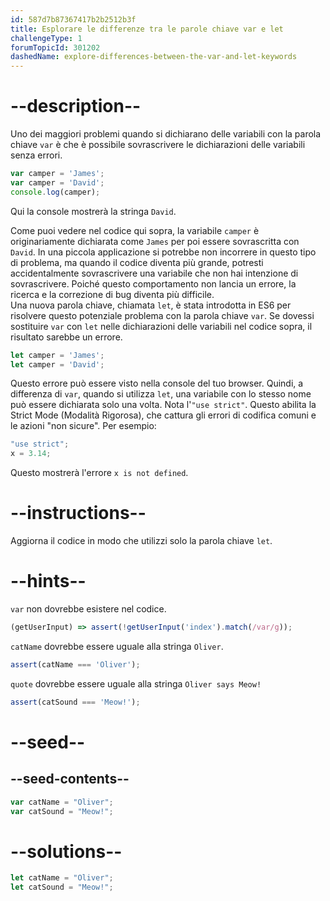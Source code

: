 ```yaml
---
id: 587d7b87367417b2b2512b3f
title: Esplorare le differenze tra le parole chiave var e let
challengeType: 1
forumTopicId: 301202
dashedName: explore-differences-between-the-var-and-let-keywords
---
```


# --description--

Uno dei maggiori problemi quando si dichiarano delle variabili con la parola chiave `var` è che è possibile sovrascrivere le dichiarazioni delle variabili senza errori.

```js
var camper = 'James';
var camper = 'David';
console.log(camper);
```

Qui la console mostrerà la stringa `David`.

Come puoi vedere nel codice qui sopra, la variabile `camper` è originariamente dichiarata come `James` per poi essere sovrascritta con `David`. In una piccola applicazione si potrebbe non incorrere in questo tipo di problema, ma quando il codice diventa più grande, potresti accidentalmente sovrascrivere una variabile che non hai intenzione di sovrascrivere. Poiché questo comportamento non lancia un errore, la ricerca e la correzione di bug diventa più difficile.  
Una nuova parola chiave, chiamata `let`, è stata introdotta in ES6 per risolvere questo potenziale problema con la parola chiave `var`. Se dovessi sostituire `var` con `let` nelle dichiarazioni delle variabili nel codice sopra, il risultato sarebbe un errore.

```js
let camper = 'James';
let camper = 'David';
```

Questo errore può essere visto nella console del tuo browser. Quindi, a differenza di `var`, quando si utilizza `let`, una variabile con lo stesso nome può essere dichiarata solo una volta. Nota l'`"use strict"`. Questo abilita la Strict Mode (Modalità Rigorosa), che cattura gli errori di codifica comuni e le azioni "non sicure". Per esempio:

```js
"use strict";
x = 3.14;
```

Questo mostrerà l'errore `x is not defined`.

# --instructions--

Aggiorna il codice in modo che utilizzi solo la parola chiave `let`.

# --hints--

`var` non dovrebbe esistere nel codice.

```js
(getUserInput) => assert(!getUserInput('index').match(/var/g));
```

`catName` dovrebbe essere uguale alla stringa `Oliver`.

```js
assert(catName === 'Oliver');
```

`quote` dovrebbe essere uguale alla stringa `Oliver says Meow!`

```js
assert(catSound === 'Meow!');
```

# --seed--

## --seed-contents--

```js
var catName = "Oliver";
var catSound = "Meow!";
```

# --solutions--

```js
let catName = "Oliver";
let catSound = "Meow!";
```
